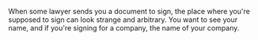 ---
---

When some lawyer sends you a document to sign, the place where you're supposed to sign can look strange and arbitrary.  You want to see your name, and if you're signing for a company, the name of your company.

<!-- do addresses plug into notice or other terms of the contract? -->

